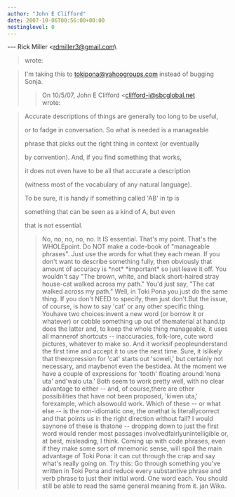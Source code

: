 ```yaml
---
author: "John E Clifford"
date: 2007-10-06T00:56:00+00:00
nestinglevel: 0
---
```

\---
 Rick Miller <[rdmiller3@gmail.com](mailto://rdmiller3@gmail.com)\
> wrote:

> I'm taking this to [tokipona@yahoogroups.com](mailto://tokipona@yahoogroups.com) instead of bugging Sonja.
>> On 10/5/07, John E Clifford <[clifford-j@sbcglobal.net](mailto://clifford-j@sbcglobal.net)\
> wrote:

> 
> Accurate descriptions of things are generally too long to be useful,
> 
> or to fadge in conversation. So what is needed is a manageable
> 
> phrase that picks out the right thing in context (or eventually
> 
> by convention). And, if you find something that works,
> 
> it does not even have to be all that accurate a description
> 
> (witness most of the vocabulary of any natural language).
> 
> To be sure, it is handy if something called 'AB' in tp is
> 
> something that can be seen as a kind of A, but even
> 
> that is not essential.
>> No, no, no, no, no. It IS essential. That's my point. That's the WHOLEpoint.
>> Do NOT make a code-book of "manageable phrases". Just use the words
> for what they each mean. If you don't want to describe something
> fully, then obviously that amount of accuracy is \*not\* \*important\* so
> just leave it off.
>> You wouldn't say "The brown, white, and black short-haired stray
> house-cat walked across my path." You'd just say, "The cat walked
> across my path." Well, in Toki Pona you just do the same thing. If
> you don't NEED to specify, then just don't.But the issue, of course, is how to say 'cat' or any other specific thing. Youhave two choices:invent a new word (or borrow it or whatever) or cobble something up out of thematerial at hand.tp does the latter and, to keep the whole thing manageable, it uses all mannerof shortcuts --
inaccuracies, folk-lore, cute word pictures, whatever to make so. And it worksif peopleunderstand the first time and accept it to use the next time. Sure, it islikely that theexpression for 'cat' starts out 'soweli,' but certainly not necessary, and maybenot even the bestidea. At the moment we have a couple of expressions for 'tooth' floating around:'nena uta' and'walo uta.' Both seem to work pretty well, with no clear advantage to either --
and, of course,there are other possibilities that have not been proposed, 'kiwen uta,' forexample, which alsowould work. Which of these --
 or what else --
 is the non-idiomatic one, the onethat is literallycorrect and that points us in the right direction without fail? I would saynone of these is thatone --
 dropping down to just the first word would render most passages involvedfairlyunintelligible or, at best, misleading, I think.
> Coming up with code phrases, even if they make some sort of mnemonic
> sense, will spoil the main advantage of Toki Pona: it can cut through
> the crap and say what's really going on.
>> Try this: Go through something you've written in Toki Pona and reduce
> every substantive phrase and verb phrase to just their initial word.
> One word each. You should still be able to read the same general
> meaning from it.
>> jan Wiko.
>